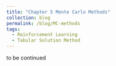 ```yaml
---
title: "Chapter 5 Monte Carlo Methods"
collection: blog
permalink: /blog/MC-methods
tags:
  - Reinforcement Learning
  - Tabular Solution Method
--- 
```

 
 
to be continued